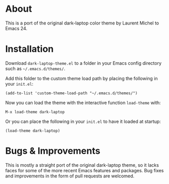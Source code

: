 # About #

This is a port of the original dark-laptop color theme by Laurent
Michel to Emacs 24.

# Installation #

Download `dark-laptop-theme.el` to a folder in your Emacs config
directory such as `~/.emacs.d/themes/`. 

Add this folder to the custom theme load path by placing the following
in your `init.el`:

`(add-to-list 'custom-theme-load-path "~/.emacs.d/themes/")`

Now you can load the theme with the interactive function `load-theme`
with:

`M-x load-theme dark-laptop`

Or you can place the following in your `init.el` to have it loaded at
startup:

`(load-theme dark-laptop)`

# Bugs & Improvements #

This is mostly a straight port of the original dark-laptop theme, so
it lacks faces for some of the more recent Emacs features and
packages. Bug fixes and improvements in the form of pull requests are
welcomed.

